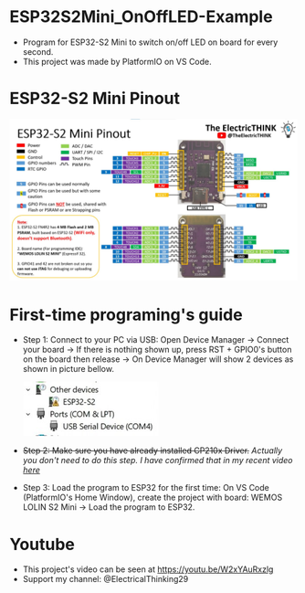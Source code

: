 # ESP32S2Mini_OnOffLED-Example
- Program for ESP32-S2 Mini to switch on/off LED on board for every second.
- This project was made by PlatformIO on VS Code.
# ESP32-S2 Mini Pinout
 ![ESP32-S2 Mini Pinout](ESP32S2MiniPinoutVer2.jpg)

# First-time programing's guide
- Step 1: Connect to your PC via USB: Open Device Manager -> Connect your board -> If there is nothing shown up, press RST + GPIO0's button
 on the board then release -> On Device Manager will show 2 devices as shown in picture bellow.

  ![Image 1](./pic1.jpg)

- ~~Step 2: Make sure you have already installed CP210x Driver.~~ _Actually you don't need to do this step. I have confirmed that in my recent video [here](https://youtu.be/PTaIUJnYurg)_
- Step 3: Load the program to ESP32 for the first time: On VS Code (PlatformIO's Home Window), create the project with board: WEMOS LOLIN S2 Mini
-> Load the program to ESP32.
# Youtube
- This project's video can be seen at https://youtu.be/W2xYAuRxzlg
- Support my channel: @ElectricalThinking29
